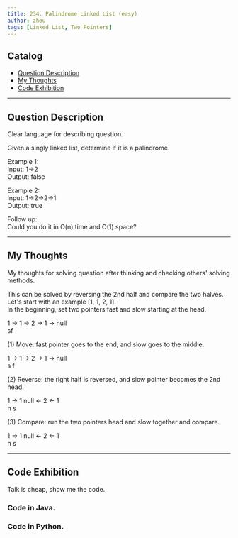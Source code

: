 ```yaml
---
title: 234. Palindrome Linked List (easy)                   
author: zhou      
tags: [Linked List, Two Pointers]            
---
```


       

## Catalog  
+ [Question Description](#partI)
+ [My Thoughts](#partII)
+ [Code Exhibition](#partIII)

----------------------------------

## Question Description
Clear language for describing question.    

Given a singly linked list, determine if it is a palindrome.      

Example 1:     
Input: 1->2    
Output: false   

Example 2:     
Input: 1->2->2->1    
Output: true    

Follow up:    
Could you do it in O(n) time and O(1) space?    


----------------------------------

## My Thoughts
My thoughts for solving question after thinking and checking others' solving methods.        

This can be solved by reversing the 2nd half and compare the two halves. Let's start with an example [1, 1, 2, 1].    
In the beginning, set two pointers fast and slow starting at the head.      

1 -> 1 -> 2 -> 1 -> null       
sf     

(1) Move: fast pointer goes to the end, and slow goes to the middle.     

1 -> 1 -> 2 -> 1 -> null      
          s          f     
          
(2) Reverse: the right half is reversed, and slow pointer becomes the 2nd head.       

1 -> 1    null <- 2 <- 1             
h                      s      

(3) Compare: run the two pointers head and slow together and compare.     

1 -> 1    null <- 2 <- 1                
     h            s      


----------------------------------

## Code Exhibition
Talk is cheap, show me the code.    
### Code in Java.     



### Code in Python.   




